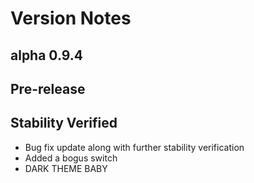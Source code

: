 # Version Notes
## alpha 0.9.4
## Pre-release
## Stability Verified

- Bug fix update along with further stability verification
- Added a bogus switch
- DARK THEME BABY